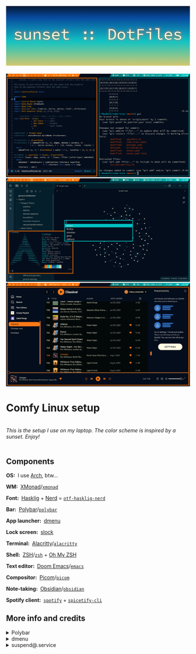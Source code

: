 ![sunset :: DotFiles](img/banner.png)
---
![Emacs and terminal](img/emacs.png)
![Obsidian and Neofetch](img/neofetch_obsidian.png)
![Spicetify](img/spicetify.png)

# Comfy Linux setup
<br />*This is the setup I use on my laptop. The color scheme is inspired by a sunset. Enjoy!*<br /><br />

## Components
**OS:**&ensp;I use [Arch](https://archlinux.org), btw...

**WM:**&ensp;[XMonad](https://xmonad.org)/[`xmonad`](https://archlinux.org/packages/extra/x86_64/xmonad)

**Font:**&ensp;[Hasklig](https://github.com/i-tu/Hasklig) + [Nerd](https://www.nerdfonts.com/) = [`otf-hasklig-nerd`](https://archlinux.org/packages/extra/any/otf-hasklig-nerd/)

**Bar:**&ensp;[Polybar](https://github.com/polybar/polybar)/[`polybar`](https://archlinux.org/packages/extra/x86_64/polybar)

**App launcher:**&ensp;[dmenu](https://tools.suckless.org/dmenu)

**Lock screen:**&ensp;[slock](https://tools.suckless.org/slock)

**Terminal:**&ensp;[Alacritty](https://github.com/alacritty/alacritty)/[`alacritty`](https://archlinux.org/packages/extra/x86_64/alacritty)

**Shell:**&ensp;[ZSH](https://www.zsh.org)/[`zsh`](https://archlinux.org/packages/extra/x86_64/zsh/) + [Oh My ZSH](https://ohmyz.sh)

**Text editor:**&ensp;[Doom Emacs](https://doomemacs.org)/[`emacs`](https://archlinux.org/packages/extra/x86_64/emacs)

**Compositor:**&ensp;[Picom](https://github.com/yshui/picom)/[`picom`](https://archlinux.org/packages/extra/x86_64/picom/)

**Note-taking:**&ensp;[Obsidian](https://obsidian.md)/[`obsidian`](https://archlinux.org/packages/extra/x86_64/obsidian/)

**Spotify client:**&ensp;[`spotify`](https://aur.archlinux.org/packages/spotify) + [`spicetify-cli`](https://aur.archlinux.org/packages/spicetify-cli)

## More info and credits
<details>
  <summary>Polybar</summary>
  
  The bar is based on a theme called *shapes* by [adi1090x](https://github.com/adi1090x/polybar-themes).
  
  In addition to the standard modules, the bar uses [`updates-pacman-aurhelper`](https://github.com/polybar/polybar-scripts/tree/master/polybar-scripts/updates-pacman-aurhelper)
  and [`polybar-spotify`](https://github.com/PrayagS/polybar-spotify).
  I do not recommend the Spotify module, because it uses too much CPU, and I will replace it soon.
  
</details>

<details>
  <summary>dmenu</summary>
  
  I use the following patches on dmenu:
  - [border](https://tools.suckless.org/dmenu/patches/border)
  - [center](https://tools.suckless.org/dmenu/patches/center)
  - [xresources](https://tools.suckless.org/dmenu/patches/xresources)
  
  In addition, I use the `run_recent` [script](https://tools.suckless.org/dmenu/scripts).
  
</details>

<details>
  <summary>suspend@.service</summary>
  
  I have included a systemctl service that suspends the laptop when the lid is closed.
  
  The service file should be placed in `/etc/systemd/system/`.
  
  The service is activated by executing `systemctl enable suspend@<username>.service`.
</details>
